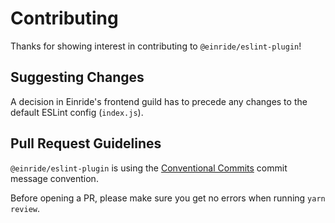 # Contributing

Thanks for showing interest in contributing to `@einride/eslint-plugin`!

## Suggesting Changes

A decision in Einride's frontend guild has to precede any changes to the default
ESLint config (`index.js`).

## Pull Request Guidelines

`@einride/eslint-plugin` is using the
[Conventional Commits](https://www.conventionalcommits.org/) commit message
convention.

Before opening a PR, please make sure you get no errors when
running `yarn review`.
